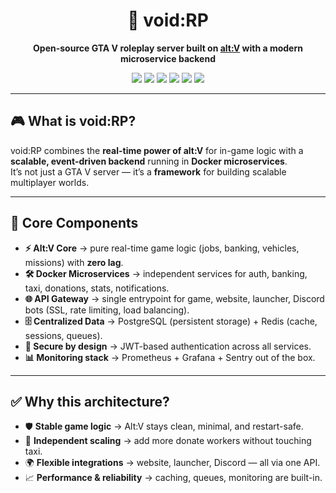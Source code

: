 <h1 align="center">🚀 void:RP</h1>
<p align="center">
  <b>Open-source GTA V roleplay server built on <a href="https://altv.mp/">alt:V</a> with a modern microservice backend</b>
</p>

<p align="center">
  <img src="https://img.shields.io/badge/alt:V-Framework-blue?style=for-the-badge&logo=rockstargames" />
  <img src="https://img.shields.io/badge/Docker-Ready-blue?style=for-the-badge&logo=docker" />
  <img src="https://img.shields.io/badge/PostgreSQL-DB-336791?style=for-the-badge&logo=postgresql" />
  <img src="https://img.shields.io/badge/Redis-Cache-red?style=for-the-badge&logo=redis" />
  <img src="https://img.shields.io/badge/Kafka-Events-black?style=for-the-badge&logo=apachekafka" />
  <img src="https://img.shields.io/badge/License-MIT-green?style=for-the-badge" />
</p>

---

## 🎮 What is void:RP?
void:RP combines the **real-time power of alt:V** for in-game logic with a **scalable, event-driven backend** running in **Docker microservices**.  
It’s not just a GTA V server — it’s a **framework** for building scalable multiplayer worlds.

---

## 🧩 Core Components
- **⚡ Alt:V Core** → pure real-time game logic (jobs, banking, vehicles, missions) with **zero lag**.  
- **🛠️ Docker Microservices** → independent services for auth, banking, taxi, donations, stats, notifications.  
- **🌐 API Gateway** → single entrypoint for game, website, launcher, Discord bots (SSL, rate limiting, load balancing).  
- **🗄️ Centralized Data** → PostgreSQL (persistent storage) + Redis (cache, sessions, queues).  
- **🔐 Secure by design** → JWT-based authentication across all services.  
- **📊 Monitoring stack** → Prometheus + Grafana + Sentry out of the box.  

---

## ✅ Why this architecture?
- 🛡️ **Stable game logic** → Alt:V stays clean, minimal, and restart-safe.  
- 🔄 **Independent scaling** → add more donate workers without touching taxi.  
- 🌍 **Flexible integrations** → website, launcher, Discord — all via one API.  
- 📈 **Performance & reliability** → caching, queues, monitoring are built-in.  
